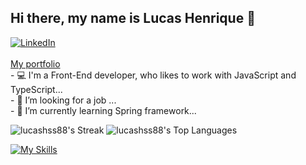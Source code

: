 ## Hi there, my name is Lucas Henrique 👋

<a href="https://www.linkedin.com/in/lucas-henrique-serrano-soares-382339248/">
<img src="https://img.shields.io/badge/-LinkedIn-blue?style=flat-rounded&logo=linkedin&link" alt="LinkedIn">
</a>
<br/>
<br/>
<a href="https://landing-page-front-seven.vercel.app/">My portfolio</a>
<br/>
- 💻 I'm a Front-End developer, who likes to work with JavaScript and TypeScript...<br/>
- 🔭 I’m looking for a job ...<br/>
- 🌱 I’m currently learning Spring framework...

![lucashss88's Streak](https://github-readme-streak-stats.herokuapp.com/?user=lucashss88&theme=react&hide_border=true)
![lucashss88's Top Languages](https://github-readme-stats.vercel.app/api/top-langs/?username=lucashss88&theme=react&show_icons=true&hide_border=true)



[![My Skills](https://skillicons.dev/icons?i=react,js,ts,nodejs,css,html,tailwind,bootstrap,ruby,github,idea)](https://skillicons.dev)



